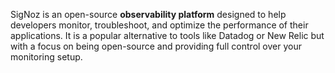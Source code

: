 SigNoz is an open-source **observability platform** designed to help developers monitor, troubleshoot, and optimize the performance of their applications. It is a popular alternative to tools like Datadog or New Relic but with a focus on being open-source and providing full control over your monitoring setup.

